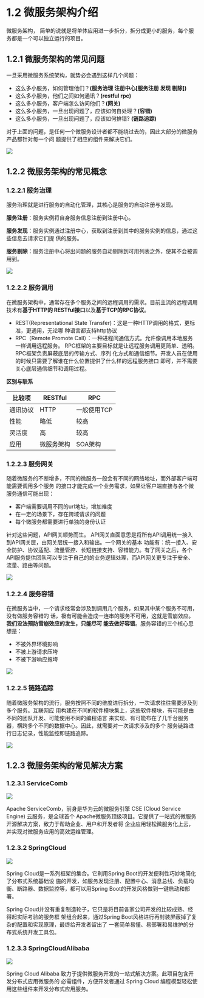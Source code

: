 # 1.2 微服务架构介绍

微服务架构， 简单的说就是将单体应用进一步拆分，拆分成更小的服务，每个服务都是一个可以独立运行的项目。

## 1.2.1 微服务架构的常见问题

一旦采用微服务系统架构，就势必会遇到这样几个问题：&#x20;

* 这么多小服务，如何管理他们？**(服务治理 注册中心\[服务注册 发现 剔除])**
* 这么多小服务，他们之间如何通讯？**(restful rpc)**
* 这么多小服务，客户端怎么访问他们？**(网关)**
* 这么多小服务，一旦出现问题了，应该如何自处理？**(容错)**
* 这么多小服务，一旦出现问题了，应该如何排错? **(链路追踪)**

对于上面的问题，是任何一个微服务设计者都不能绕过去的，因此大部分的微服务产品都针对每一个问 题提供了相应的组件来解决它们。

![](<../.gitbook/assets/image (19) (1).png>)

## 1.2.2 微服务架构的常见概念

### 1.2.2.1 服务治理

服务治理就是进行服务的自动化管理，其核心是服务的自动注册与发现。&#x20;

**服务注册**：服务实例将自身服务信息注册到注册中心。&#x20;

**服务发现**：服务实例通过注册中心，获取到注册到其中的服务实例的信息，通过这些信息去请求它们提 供的服务。&#x20;

**服务剔除**：服务注册中心将出问题的服务自动剔除到可用列表之外，使其不会被调用到。

![](<../.gitbook/assets/image (42) (1) (1).png>)

### 1.2.2.2 服务调用

在微服务架构中，通常存在多个服务之间的远程调用的需求。目前主流的远程调用技术有**基于HTTP的 RESTful接口**以及**基于TCP的RPC协议**。&#x20;

* REST(Representational State Transfer)：这是一种HTTP调用的格式，更标准，更通用，无论哪 种语言都支持http协议
* RPC（Remote Promote Call）：一种进程间通信方式。允许像调用本地服务一样调用远程服务。 RPC框架的主要目标就是让远程服务调用更简单、透明。RPC框架负责屏蔽底层的传输方式、序列 化方式和通信细节。开发人员在使用的时候只需要了解谁在什么位置提供了什么样的远程服务接口 即可，并不需要关心底层通信细节和调用过程。

**区别与联系**

| 比较项  | RESTful | RPC     |
| ---- | ------- | ------- |
| 通讯协议 | HTTP    | 一般使用TCP |
| 性能   | 略低      | 较高      |
| 灵活度  | 高       | 较高      |
| 应用   | 微服务架构   | SOA架构   |

### 1.2.2.3 服务网关

随着微服务的不断增多，不同的微服务一般会有不同的网络地址，而外部客户端可能需要调用多个服务 的接口才能完成一个业务需求，如果让客户端直接与各个微服务通信可能出现：

* 客户端需要调用不同的url地址，增加难度
* 在一定的场景下，存在跨域请求的问题
* 每个微服务都需要进行单独的身份认证

针对这些问题，API网关顺势而生。 API网关直面意思是将所有API调用统一接入到API网关层，由网关层统一接入和输出。一个网关的基本 功能有：统一接入、安全防护、协议适配、流量管控、长短链接支持、容错能力。有了网关之后，各个 API服务提供团队可以专注于自己的的业务逻辑处理，而API网关更专注于安全、流量、路由等问题。

![](<../.gitbook/assets/image (25) (1).png>)

### 1.2.2.4 服务容错

在微服务当中，一个请求经常会涉及到调用几个服务，如果其中某个服务不可用，没有做服务容错的 话，极有可能会造成一连串的服务不可用，这就是雪崩效应。**我们没法预防雪崩效应的发生，只能尽可 能去做好容错**。服务容错的三个核心思想是：&#x20;

* 不被外界环境影响
* 不被上游请求压垮
* 不被下游响应拖垮

![](<../.gitbook/assets/image (6) (1) (1).png>)

### 1.2.2.5 链路追踪

随着微服务架构的流行，服务按照不同的维度进行拆分，一次请求往往需要涉及到多个服务。互联网应 用构建在不同的软件模块集上，这些软件模块，有可能是由不同的团队开发、可能使用不同的编程语言 来实现、有可能布在了几千台服务器，横跨多个不同的数据中心。因此，就需要对一次请求涉及的多个 服务链路进行日志记录，性能监控即链路追踪。

![](<../.gitbook/assets/image (38) (1).png>)

## 1.2.3 微服务架构的常见解决方案

### 1.2.3.1 ServiceComb

![](<../.gitbook/assets/image (2) (1).png>)

Apache ServiceComb，前身是华为云的微服务引擎 CSE (Cloud Service Engine) 云服务，是全球首个 Apache微服务顶级项目。它提供了一站式的微服务开源解决方案，致力于帮助企业、用户和开发者将 企业应用轻松微服务化上云，并实现对微服务应用的高效运维管理。

### 1.2.3.2 SpringCloud

![](<../.gitbook/assets/image (11) (1) (1) (1).png>)

Spring Cloud是一系列框架的集合。它利用Spring Boot的开发便利性巧妙地简化了分布式系统基础设 施的开发，如服务发现注册、配置中心、消息总线、负载均衡、断路器、数据监控等，都可以用Spring Boot的开发风格做到一键启动和部署。&#x20;

Spring Cloud并没有重复制造轮子，它只是将目前各家公司开发的比较成熟、经得起实际考验的服务框 架组合起来，通过Spring Boot风格进行再封装屏蔽掉了复杂的配置和实现原理，最终给开发者留出了 一套简单易懂、易部署和易维护的分布式系统开发工具包。

### 1.2.3.3 SpringCloudAlibaba

![](<../.gitbook/assets/image (24) (1).png>)

Spring Cloud Alibaba 致力于提供微服务开发的一站式解决方案。此项目包含开发分布式应用微服务的 必需组件，方便开发者通过 Spring Cloud 编程模型轻松使用这些组件来开发分布式应用服务。

